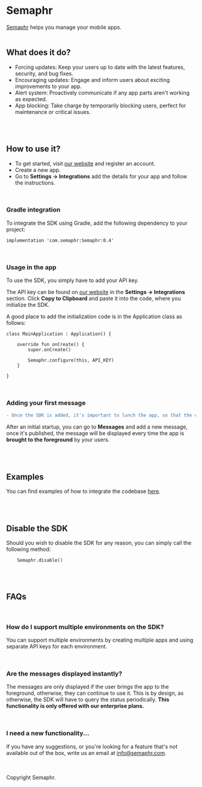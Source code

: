 # Semaphr

[Semaphr](https://semaphr.com) helps you manage your mobile apps.
<br />
<br />

## What does it do?

- Forcing updates: Keep your users up to date with the latest features, security, and bug fixes.
- Encouraging updates: Engage and inform users about exciting improvements to your app.
- Alert system: Proactively communicate if any app parts aren't working as expected.
- App blocking: Take charge by temporarily blocking users, perfect for maintenance or critical issues.
<br />
<br />

## How to use it?

- To get started, visit [our website](https://semaphr.com) and register an account.
- Create a new app.
- Go to **Settings -> Integrations** add the details for your app and follow the instructions.

<br />

### Gradle integration

To integrate the SDK using Gradle, add the following dependency to your project:
```
implementation 'com.semaphr:Semaphr:0.4'
```
<br />

### Usage in the app

To use the SDK, you simply have to add your API key. 

The API key can be found on [our website](https://semaphr.com) in the  **Settings -> Integrations** section. Click **Copy to Clipboard** and paste it into the code, where you initialize the SDK.

A good place to add the initialization code is in the Application class as follows:

```
class MainApplication : Application() {

    override fun onCreate() {
        super.onCreate()

        Semaphr.configure(this, API_KEY)
    }

}
```
<br />

### Adding your first message

```diff
- Once the SDK is added, it's important to lunch the app, so that the current version of the app can be inferred by our systems.
```

After an initial startup, you can go to **Messages** and add a new message, once it's published, the message will be displayed every time the app is **brought to the foreground** by your users.

<br />
<br />

## Examples

You can find examples of how to integrate the codebase [here](https://github.com/semaphr/android-examples).

<br />
<br />

## Disable the SDK

Should you wish to disable the SDK for any reason, you can simply call the following method:

```
    Semaphr.disable()
```

<br />
<br />

## FAQs

<br />

### How do I support multiple environments on the SDK?

You can support multiple environments by creating multiple apps and using separate API keys for each environment.

<br />

### Are the messages displayed instantly?

The messages are only displayed if the user brings the app to the foreground, otherwise, they can continue to use it. This is by design, as otherwise, the SDK will have to query the status periodically. **This functionality is only offered with our enterprise plans.**

<br />

### I need a new functionality...

If you have any suggestions, or you're looking for a feature that's not available out of the box, write us an email at [info@semaphr.com](mailto:info@semaphr.com).

<br />
<br />
Copyright Semaphr.
